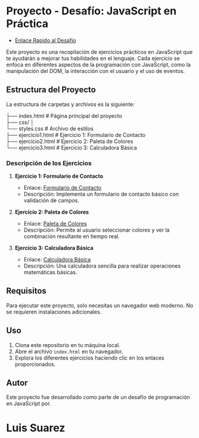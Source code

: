 # Proyecto - Desafío: JavaScript en Práctica

-  [Enlace Rapido al Desafio](https://desafio-ejercicios-javascript.vercel.app/)

Este proyecto es una recopilación de ejercicios prácticos en JavaScript que te ayudarán a mejorar tus habilidades en el lenguaje. Cada ejercicio se enfoca en diferentes aspectos de la programación con JavaScript, como la manipulación del DOM, la interacción con el usuario y el uso de eventos.

## Estructura del Proyecto

La estructura de carpetas y archivos es la siguiente:

├── index.html # Página principal del proyecto <br>├── css/ │ <br>└── styles.css # Archivo de estilos <br>├── ejercicio1.html # Ejercicio 1: Formulario de Contacto <br>├── ejercicio2.html # Ejercicio 2: Paleta de Colores <br>└── ejercicio3.html # Ejercicio 3: Calculadora Básica

### Descripción de los Ejercicios

1. **Ejercicio 1: Formulario de Contacto**
   - Enlace: [Formulario de Contacto](https://desafio-ejercicios-javascript.vercel.app/ejercicio1.html)
   - Descripción: Implementa un formulario de contacto básico con validación de campos.

2. **Ejercicio 2: Paleta de Colores**
   - Enlace: [Paleta de Colores](https://desafio-ejercicios-javascript.vercel.app/ejercicio2.html)
   - Descripción: Permite al usuario seleccionar colores y ver la combinación resultante en tiempo real.

3. **Ejercicio 3: Calculadora Básica**
   - Enlace: [Calculadora Básica](https://desafio-ejercicios-javascript.vercel.app/ejercicio3.html)
   - Descripción: Una calculadora sencilla para realizar operaciones matemáticas básicas.

## Requisitos

Para ejecutar este proyecto, solo necesitas un navegador web moderno. No se requieren instalaciones adicionales.

## Uso

1. Clona este repositorio en tu máquina local.
2. Abre el archivo `index.html` en tu navegador.
3. Explora los diferentes ejercicios haciendo clic en los enlaces proporcionados.

## Autor

Este proyecto fue desarrollado como parte de un desafío de programación en JavaScript por. <br>
# Luis Suarez


